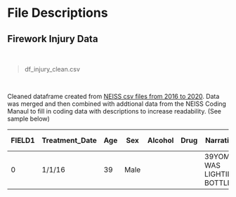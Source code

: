 # File Descriptions


## Firework Injury Data

<br>

> df_injury_clean.csv

<br>

Cleaned dataframe created from [NEISS csv files from 2016 to 2020](https://github.com/drusho/fireworks_data_exploration/tree/main/data/data_raw).  Data was merged and then combined with addtional data from the NEISS Coding Manaul to fill in coding data with descriptions to increase readability. (See sample below)

|FIELD1|Treatment_Date|Age|Sex|Alcohol|Drug|Narrative|Incident Locale|Body_Part|Diagnosis|Disposition|
|------|--------------|--------------------------------|------|-------|----|----------------------------------------------------------------------------------------------------------------------------------------------------------------------------------------------------------------------------------------------------------------------------------------------------------------------------------------------------------------------------------------------------------------|-----------------------------|-----------------|-------------------------------------------|-------------------------------------------------------|
|0|1/1/16|39|Male  |  |   |39YOM WAS LIGHTING BOTTLE...|Home|Eyeball|Contusions, Abrasions|Treated/Untreated and Released...|

<br>


